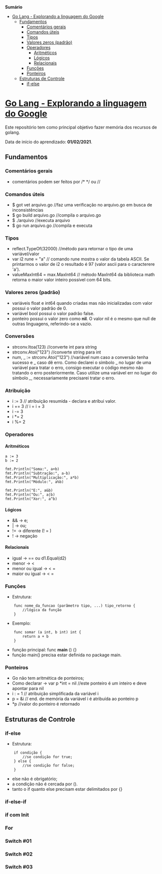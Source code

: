 <!-- START doctoc generated TOC please keep comment here to allow auto update -->
<!-- DON'T EDIT THIS SECTION, INSTEAD RE-RUN doctoc TO UPDATE -->
**Sumário**

- [Go Lang - Explorando a linguagem do Google](#go-lang---explorando-a-linguagem-do-google)
  - [Fundamentos](#fundamentos)
    - [Comentários gerais](#coment%C3%A1rios-gerais)
    - [Comandos úteis](#comandos-%C3%BAteis)
    - [Tipos](#tipos)
    - [Valores zeros (padrão)](#valores-zeros-padr%C3%A3o)
    - [Operadores](#operadores)
      - [Aritméticos](#aritm%C3%A9ticos)
      - [Lógicos](#l%C3%B3gicos)
      - [Relacionais](#relacionais)
    - [Funções](#fun%C3%A7%C3%B5es)
    - [Ponteiros](#ponteiros)
  - [Estruturas de Controle](#estruturas-de-controle)
    - [if-else](#if-else)

<!-- END doctoc generated TOC please keep comment here to allow auto update -->

# [Go Lang - Explorando a linguagem do Google](https://www.udemy.com/course/curso-go/)

Este repositório tem como principal objetivo fazer memória dos recursos de golang.

Data de início do aprendizado: **01/02/2021**.

## Fundamentos

### Comentários gerais
  - comentários podem ser feitos por /* */ ou //

### Comandos úteis
  - $ got vet arquivo.go //faz uma verificação no arquivo.go em busca de inconsistências
  - $ go build arquivo.go //compila o arquivo.go
  - $ ./arquivo //executa arquivo
  - $ go run arquivo.go //compila e executa 
 
### Tipos
  - reflect.TypeOf(32000) //método para retornar o tipo de uma variável/valor
  - var i2 rune = "a" // comando rune mostra o valor da tabela ASCII. Se printarmos o valor de i2 o resultado é 97 (valor ascii para o caracterere 'a').
  - valueMaxInt64 = max.MaxInt64 // método MaxInt64 da biblioteca math retorna o maior valor inteiro possível com 64 bits.
  
### Valores zeros (padrão)
  - variáveis float e int64 quando criadas mas não inicializadas com valor possui o valor padrão de 0.
  - variável bool possui o valor padrão false.
  - ponteiro possui o valor zero como **nil**. O valor nil é o mesmo que null de outras linguagens, referindo-se a vazio.
  
 ### Conversões
  - strconv.Itoa(123) //converte  int para string
  - strconv.Atoi("123") //converte string para int
  - num, _ := strconv.Atoi("123") //variável num caso a conversão tenha sucesso e _ caso dê erro. Como declarei o símbolo _ no lugar de uma variável para tratar o erro, consigo executar o código mesmo não tratando o erro posteriormente. Caso utilize uma variável err no lugar do símbolo *_*, necessariamente precisarei tratar o erro.

 ### Atribuição
  - i := 3 // atribuição resumida - declara e atribui valor.
  - i += 3 // i = i + 3 
  - i -= 3
  - i *= 2
  - i %= 2

### Operadores 

#### Aritméticos

	a := 3
	b := 2

	fmt.Println("Soma:", a+b)
	fmt.Println("Subtração:", a-b)
	fmt.Println("Multiplicação:", a*b)
	fmt.Println("Módulo:", a%b)

	fmt.Println("E:", a&b)
	fmt.Println("Ou:", a|b)
	fmt.Println("Xor:", a^b)

#### Lógicos
 - && -> e;
 - | -> ou;
 - != -> diferente (! = )
 - ! -> negação

#### Relacionais
 - igual -> == ou d1.Equal(d2)
 - menor -> <
 - menor ou igual ->  < =
 -  maior ou igual -> < =

### Funções
  - Estrutura:

```
    func nome_da_funcao (parâmetro tipo, ...) tipo_retorno {
        //lógica da função
    }
```

- Exemplo:

```
    func somar (a int, b int) int {
        return a + b
    }
```

  - função principal: func **main** () {}
  - função main() precisa estar definida no package main.


 ### Ponteiros 
  - Go não tem aritmética de ponteiros;
  - Como declarar -> var p *int = nil //este ponteiro é um inteiro e deve apontar para nil
  - i : = 1 // atribuição simplificada da variável i
  - p = &i // end. de memória da variável i é atribuída ao ponteiro p
  - *p //valor do ponteiro é retornado
    

## Estruturas de Controle

### if-else
   - Estrutura:
```
    if condição {
        //se condição for true;
    } else {
        //se condição for false;
    }
```
   - else não é obrigatório;
   - a condição não é cercada por ().
   - tanto o if quanto else precisam estar delimitados por {}

### if-else-if

### if com Init

### For

### Switch #01

### Switch #02

### Switch #03

